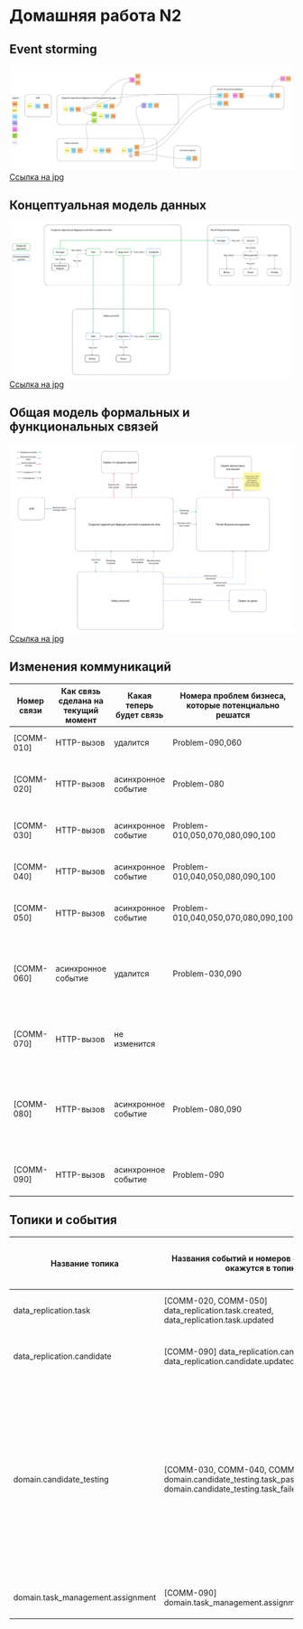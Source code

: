 Домашняя работа N2
==================

Event storming
-----------------
![Event Storming](./event-storming.jpg  "Event Storming")
[Ссылка на jpg](event-storming.jpg)

Концептуальная модель данных
-----------------
![Data Model](./data-model.jpg  "Data Model")
[Ссылка на jpg](data-model.jpg)

Общая модель формальных и функциональных связей
-----------------
![Formal and Functional](./formal-and-functional.jpg  "Formal and Functional")
[Ссылка на jpg](formal-and-functional.jpg)


Изменения коммуникаций
-----------------



|Номер связи|Как связь сделана на текущий момент|Какая теперь будет связь|Номера проблем бизнеса, которые потенциально решатся|Почему связь необходимо изменить|
|-----------|--------------|-----------------|----------------------------|-----------------------|
|[COMM-010]|HTTP-вызов| удалится | Problem-090,060 | В сервисе найма не нужна информация о менеджере |
|[COMM-020]|HTTP-вызов| асинхронное событие | Problem-080 | увеличит отказоустойчивость сервиса выполнения заданий|
|[COMM-030]|HTTP-вызов| асинхронное событие | Problem-010,050,070,080,090,100 | увеличит отказоустойчивость и уменьшит связанность |
|[COMM-040]|HTTP-вызов| асинхронное событие | Problem-010,040,050,080,090,100 | увеличит отказоустойчивость и уменьшит связанность |
|[COMM-050]|HTTP-вызов| асинхронное событие | Problem-010,040,050,070,080,090,100 | увеличит отказоустойчивость и уменьшит связанность |
|[COMM-060]| асинхронное событие | удалится | Problem-030,090 | рейтинг будет отправлен вместе с событием о выполнении задания, чтобы исключить гонку при начислении бонусов |
|[COMM-070]| HTTP-вызов | не изменится || нужна консистентность данных о менеджерах в двух системах|
|[COMM-080]| HTTP-вызов | асинхронное событие | Problem-080,090 | увеличит отказоустойчивость сервиса управления заданиями, упавший сервис бонусов не повлияет на его работу|
|[COMM-090]| HTTP-вызов | асинхронное событие | Problem-090 | увеличит отказоустойчивость и уменьшит связанность |


Топики и события
-----------------

| Название топика |Названия событий и номеров связи, которые окажутся в топике|Почему вы поместили в топик именно эти события|Почему так назвали|
|-----------|--------------|-----------------|----------------------------|
| data_replication.task |[COMM-020, COMM-050] data_replication.task.created, data_replication.task.updated | события относятся к жизненному циклу задачи | топик нужен для репликации задач |
| data_replication.candidate |[COMM-090] data_replication.candidate.created, data_replication.candidate.updated | события об изменении данных кандидата в учителя | топик нужен для репликации кандидатов |
| domain.candidate_testing | [COMM-030, COMM-040, COMM-050] domain.candidate_testing.task_passed, domain.candidate_testing.task_failed | Поместил в один топик, чтобы не усложнять роутинг. Если будет проблема из-за большого количества событий task_failed, который используются только в одном сервисе, то можно будет выделить в отдельный топик. | Бизнес-события прохождения тестов кандидатами |
| domain.task_management.assignment | [COMM-090] domain.task_management.assignment.task_assigned |  | Бизнес событие назначения заданий |
